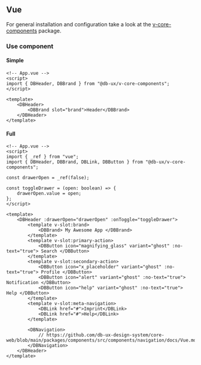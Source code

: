 ## Vue

For general installation and configuration take a look at the [v-core-components](https://www.npmjs.com/package/@db-ux/v-core-components) package.

### Use component

#### Simple

```vue App.vue
<!-- App.vue -->
<script>
import { DBHeader, DBBrand } from "@db-ux/v-core-components";
</script>

<template>
	<DBHeader>
		<DBBrand slot="brand">Header</DBBrand>
	</DBHeader>
</template>
```

#### Full

```vue App.vue
<!-- App.vue -->
<script>
import { _ref } from "vue";
import { DBHeader, DBBrand, DBLink, DBButton } from "@db-ux/v-core-components";

const drawerOpen = _ref(false);

const toggleDrawer = (open: boolean) => {
	drawerOpen.value = open;
};
</script>

<template>
	<DBHeader :drawerOpen="drawerOpen" :onToggle="toggleDrawer">
		<template v-slot:brand>
			<DBBrand> My Awesome App </DBBrand>
		</template>
		<template v-slot:primary-action>
			<DBButton icon="magnifying_glass" variant="ghost" :no-text="true"> Search </DBButton>
		</template>
		<template v-slot:secondary-action>
			<DBButton icon="x_placeholder" variant="ghost" :no-text="true"> Profile </DBButton>
			<DBButton icon="alert" variant="ghost" :no-text="true"> Notification </DBButton>
			<DBButton icon="help" variant="ghost" :no-text="true"> Help </DBButton>
		</template>
		<template v-slot:meta-navigation>
			<DBLink href="#">Imprint</DBLink>
			<DBLink href="#">Help</DBLink>
		</template>

		<DBNavigation>
			// https://github.com/db-ux-design-system/core-web/blob/main/packages/components/src/components/navigation/docs/Vue.md
		</DBNavigation>
	</DBHeader>
</template>
```
